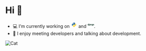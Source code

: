 # Hi 👋

- 💻 I’m currently working on <code><img height="20" src="https://raw.githubusercontent.com/github/explore/80688e429a7d4ef2fca1e82350fe8e3517d3494d/topics/python/python.png"></code> and <code><img height="20" src="https://raw.githubusercontent.com/github/explore/80688e429a7d4ef2fca1e82350fe8e3517d3494d/topics/django/django.png"></code>.
- 🙌 I enjoy meeting developers and talking about development.

![Cat](https://github.githubassets.com/images/mona-whisper.gif)
